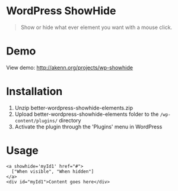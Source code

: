 # WordPress ShowHide

> Show or hide what ever element you want with a mouse click.

# Demo
View demo: http://akenn.org/projects/wp-showhide

# Installation
1. Unzip better-wordpress-showhide-elements.zip
2. Upload better-wordpress-showhide-elements folder to the `/wp-content/plugins/` directory
3. Activate the plugin through the 'Plugins' menu in WordPress

# Usage
```
<a showhide='myId1' href="#">
  ["When visible", "When hidden"]
</a>
<div id="myId1">Content goes here</div>
```

